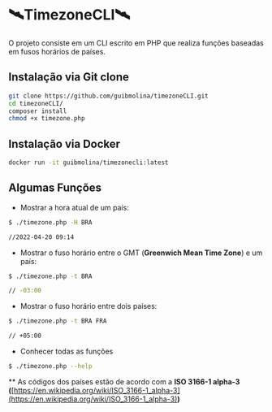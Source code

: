 # 🛰️TimezoneCLI🛰️

O projeto consiste em um CLI escrito em PHP que realiza funções baseadas em fusos horários de países.

## Instalação via Git clone

```bash
git clone https://github.com/guibmolina/timezoneCLI.git
cd timezoneCLI/
composer install
chmod +x timezone.php
```

## Instalação via Docker

```bash
docker run -it guibmolina/timezonecli:latest
```

## Algumas Funções

- Mostrar a hora atual de um país:

```bash
$ ./timezone.php -H BRA

//2022-04-20 09:14
```

- Mostrar o fuso horário entre o GMT (**Greenwich Mean Time Zone**) e um país:

```bash
$ ./timezone.php -t BRA

// -03:00
```

- Mostrar o fuso horário entre dois países:

```bash
$ ./timezone.php -t BRA FRA

// +05:00
```

- Conhecer todas as funções

```bash
$ ./timezone.php --help
```

** As códigos dos países estão de acordo com a  **ISO 3166-1 alpha-3 (**[https://en.wikipedia.org/wiki/ISO_3166-1_alpha-3](https://en.wikipedia.org/wiki/ISO_3166-1_alpha-3)**)**

